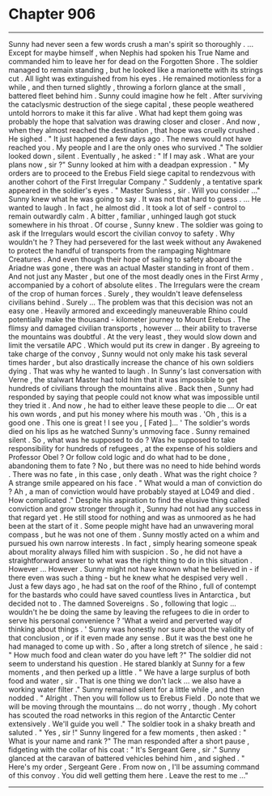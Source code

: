 
# Chapter 906


---

Sunny had never seen a few words crush a man's spirit so thoroughly .
... Except for maybe himself , when Nephis had spoken his True Name and commanded him to leave her for dead on the Forgotten Shore .
The soldier managed to remain standing , but he looked like a marionette with its strings cut . All light was extinguished from his eyes . He remained motionless for a while , and then turned slightly , throwing a forlorn glance at the small , battered fleet behind him .
Sunny could imagine how he felt . After surviving the cataclysmic destruction of the siege capital , these people weathered untold horrors to make it this far alive . What had kept them going was probably the hope that salvation was drawing closer and closer . And now , when they almost reached the destination , that hope was cruelly crushed .
He sighed .
" It just happened a few days ago . The news would not have reached you . My people and I are the only ones who survived ."
The soldier looked down , silent .
Eventually , he asked :
" If I may ask . What are your plans now , sir ?"
Sunny looked at him with a deadpan expression .
" My orders are to proceed to the Erebus Field siege capital to rendezvous with another cohort of the First Irregular Company ."
Suddenly , a tentative spark appeared in the soldier's eyes .
" Master Sunless , sir . Will you consider ..."
Sunny knew what he was going to say . It was not that hard to guess .
... He wanted to laugh .
In fact , he almost did . It took a lot of self - control to remain outwardly calm . A bitter , familiar , unhinged laugh got stuck somewhere in his throat .
Of course , Sunny knew . The soldier was going to ask if the Irregulars would escort the civilian convoy to safety . Why wouldn't he ? They had persevered for the last week without any Awakened to protect the handful of transports from the rampaging Nightmare Creatures . And even though their hope of sailing to safety aboard the Ariadne was gone , there was an actual Master standing in front of them .
And not just any Master , but one of the most deadly ones in the First Army , accompanied by a cohort of absolute elites . The Irregulars were the cream of the crop of human forces .
Surely , they wouldn't leave defenseless civilians behind .
Surely ...
The problem was that this decision was not an easy one . Heavily armored and exceedingly maneuverable Rhino could potentially make the thousand - kilometer journey to Mount Erebus . The flimsy and damaged civilian transports , however ... their ability to traverse the mountains was doubtful . At the very least , they would slow down and limit the versatile APC .
Which would put its crew in danger .
By agreeing to take charge of the convoy , Sunny would not only make his task several times harder , but also drastically increase the chance of his own soldiers dying .
That was why he wanted to laugh .
In Sunny's last conversation with Verne , the stalwart Master had told him that it was impossible to get hundreds of civilians through the mountains alive . Back then , Sunny had responded by saying that people could not know what was impossible until they tried it .
And now , he had to either leave these people to die ...
Or eat his own words , and put his money where his mouth was .
'Oh , this is a good one . This one is great ! I see you , [ Fated ]... '
The soldier's words died on his lips as he watched Sunny's unmoving face . Sunny remained silent .
So , what was he supposed to do ?
Was he supposed to take responsibility for hundreds of refugees , at the expense of his soldiers and Professor Obel ? Or follow cold logic and do what had to be done , abandoning them to fate ? No , but there was no need to hide behind words . There was no fate , in this case , only death .
What was the right choice ?
A strange smile appeared on his face .
" What would a man of conviction do ? Ah , a man of conviction would have probably stayed at LO49 and died . How complicated ."
Despite his aspiration to find the elusive thing called conviction and grow stronger through it , Sunny had not had any success in that regard yet . He still stood for nothing and was as unmoored as he had been at the start of it . Some people might have had an unwavering moral compass , but he was not one of them . Sunny mostly acted on a whim and pursued his own narrow interests . In fact , simply hearing someone speak about morality always filled him with suspicion .
So , he did not have a straightforward answer to what was the right thing to do in this situation .
However ...
However . Sunny might not have known what he believed in - if there even was such a thing - but he knew what he despised very well . Just a few days ago , he had sat on the roof of the Rhino , full of contempt for the bastards who could have saved countless lives in Antarctica , but decided not to . The damned Sovereigns .
So , following that logic ... wouldn't he be doing the same by leaving the refugees to die in order to serve his personal convenience ?
'What a weird and perverted way of thinking about things . '
Sunny was honestly nor sure about the validity of that conclusion , or if it even made any sense . But it was the best one he had managed to come up with .
So , after a long stretch of silence , he said :
" How much food and clean water do you have left ?"
The soldier did not seem to understand his question . He stared blankly at Sunny for a few moments , and then perked up a little .
" We have a large surplus of both food and water , sir . That is one thing we don't lack ... we also have a working water filter ."
Sunny remained silent for a little while , and then nodded .
" Alright . Then you will follow us to Erebus Field . Do note that we will be moving through the mountains ... do not worry , though . My cohort has scouted the road networks in this region of the Antarctic Center extensively . We'll guide you well ."
The soldier took in a shaky breath and saluted .
" Yes , sir !"
Sunny lingered for a few moments , then asked :
" What is your name and rank ?"
The man responded after a short pause , fidgeting with the collar of his coat :
" It's Sergeant Gere , sir ."
Sunny glanced at the caravan of battered vehicles behind him , and sighed .
" Here's my order , Sergeant Gere . From now on , I'll be assuming command of this convoy . You did well getting them here . Leave the rest to me ..."

---

